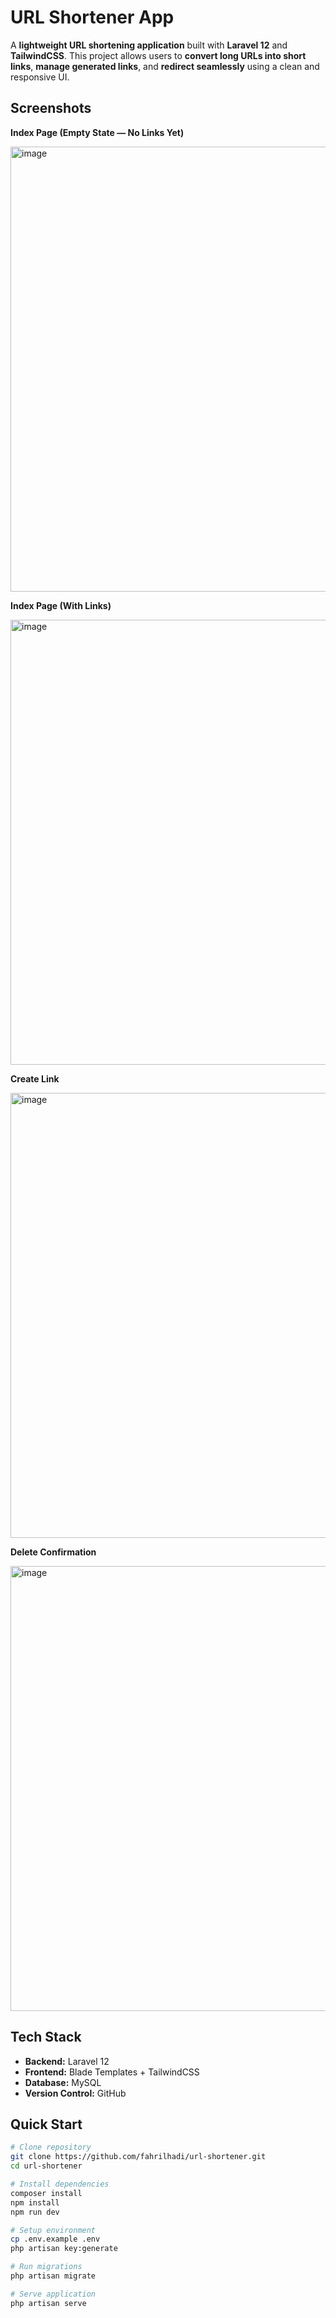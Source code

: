 # URL Shortener App

A **lightweight URL shortening application** built with **Laravel 12** and **TailwindCSS**. This project allows users to **convert long URLs into short links**, **manage generated links**, and **redirect seamlessly** using a clean and responsive UI.

## Screenshots

**Index Page (Empty State — No Links Yet)**  

<img width="1280" height="712" alt="image" src="https://github.com/user-attachments/assets/3284342c-04a9-4eb5-8499-1820d05d6056" /><br>

**Index Page (With Links)**  

<img width="1280" height="712" alt="image" src="https://github.com/user-attachments/assets/942d0191-0ae6-464b-b853-e378dff57bd8" /><br>

**Create Link**

<img width="1280" height="712" alt="image" src="https://github.com/user-attachments/assets/b5b6364a-7cf3-4492-89c6-8b01c764c3ae" /><br>

**Delete Confirmation**

<img width="1280" height="712" alt="image" src="https://github.com/user-attachments/assets/7d30e8f8-be01-4828-9670-30713bcc59d7" /><br>

## Tech Stack

- **Backend:** Laravel 12  
- **Frontend:** Blade Templates + TailwindCSS  
- **Database:** MySQL 
- **Version Control:** GitHub  

## Quick Start

```bash
# Clone repository
git clone https://github.com/fahrilhadi/url-shortener.git
cd url-shortener

# Install dependencies
composer install
npm install
npm run dev

# Setup environment
cp .env.example .env
php artisan key:generate

# Run migrations
php artisan migrate

# Serve application
php artisan serve
